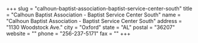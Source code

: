 +++
slug = "calhoun-baptist-association-baptist-service-center-south"
title = "Calhoun Baptist Association - Baptist Service Center South"
name = "Calhoun Baptist Association - Baptist Service Center South"
address = "1130 Woodstock Ave."
city = "Oxford"
state = "AL"
postal = "36207"
website = ""
phone = "256-237-5171"
fax = ""
+++
